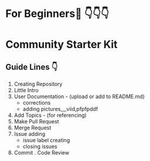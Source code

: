 # For Beginners:baby: :point_down::point_down::point_down:
# Community Starter Kit
## Guide Lines :point_down:
1. Creating Repository 
2. Little Intro
3. User Documentation - (upload or add to   README.md)
      * corrections
      * adding pictures,,,,viid,pfpfpddf
4. Add Topics - (for referencing)
5. Make Pull Request
6. Merge Request  
7. Issue adding  
    *  issue label creating
    *  closing issues
8. Commit
. Code Review
 


          
